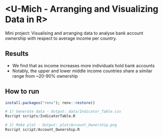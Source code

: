 # <U-Mich - Arranging and Visualizing Data in R>

Mini project: Visualising and arranging data to analyse bank account ownership with respect to average income per country.

## Results
- We find that as income increases more individuals hold bank accounts
- Notably, the upper and lower middle income countries share a similar range from ~20-90% ownership

## How to run
```r
install.packages("renv"); renv::restore()

# 1) Generate data - Output: data/Indicator_Table.csv
Rscript scripts/IndicatorTable.R

# 2) Make plot - Output: plot/Account_Ownership.png
Rscript script/Account_Ownership.R
